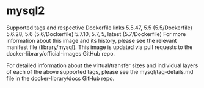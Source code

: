 # mysql2
Supported tags and respective Dockerfile links
5.5.47, 5.5 (5.5/Dockerfile)
5.6.28, 5.6 (5.6/Dockerfile)
5.7.10, 5.7, 5, latest (5.7/Dockerfile)
For more information about this image and its history, please see the relevant manifest file (library/mysql). This image is updated via pull requests to the docker-library/official-images GitHub repo.

For detailed information about the virtual/transfer sizes and individual layers of each of the above supported tags, please see the mysql/tag-details.md file in the docker-library/docs GitHub repo.
